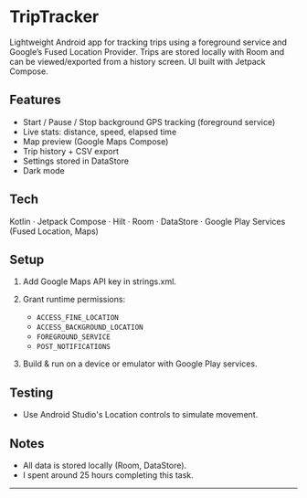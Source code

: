 # TripTracker

Lightweight Android app for tracking trips using a foreground service and Google’s Fused Location
Provider. Trips are stored locally with Room and can be viewed/exported from a history screen. UI
built with Jetpack Compose.

## Features

- Start / Pause / Stop background GPS tracking (foreground service)
- Live stats: distance, speed, elapsed time
- Map preview (Google Maps Compose)
- Trip history + CSV export
- Settings stored in DataStore
- Dark mode

## Tech

Kotlin · Jetpack Compose · Hilt · Room · DataStore · Google Play Services (Fused Location, Maps)

## Setup

1. Add Google Maps API key in strings.xml.

2. Grant runtime permissions:
    - `ACCESS_FINE_LOCATION`
    - `ACCESS_BACKGROUND_LOCATION`
    - `FOREGROUND_SERVICE`
    - `POST_NOTIFICATIONS`
3. Build & run on a device or emulator with Google Play services.

## Testing

- Use Android Studio's Location controls to simulate movement.

## Notes

- All data is stored locally (Room, DataStore).
- I spent around 25 hours completing this task.

---